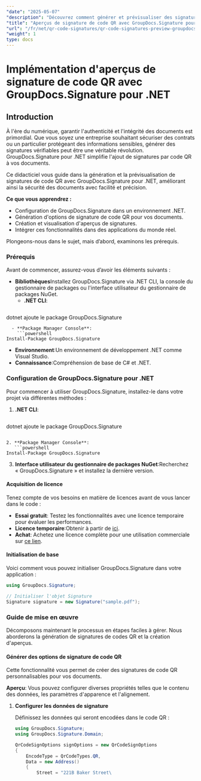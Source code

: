 ```yaml
---
"date": "2025-05-07"
"description": "Découvrez comment générer et prévisualiser des signatures de code QR dans vos documents à l'aide de GroupDocs.Signature pour .NET, améliorant ainsi la sécurité et l'authenticité."
"title": "Aperçus de signature de code QR avec GroupDocs.Signature pour .NET - Un guide complet"
"url": "/fr/net/qr-code-signatures/qr-code-signatures-preview-groupdocs-signature-net/"
"weight": 1
type: docs
---
```

# Implémentation d'aperçus de signature de code QR avec GroupDocs.Signature pour .NET

## Introduction

À l'ère du numérique, garantir l'authenticité et l'intégrité des documents est primordial. Que vous soyez une entreprise souhaitant sécuriser des contrats ou un particulier protégeant des informations sensibles, générer des signatures vérifiables peut être une véritable révolution. GroupDocs.Signature pour .NET simplifie l'ajout de signatures par code QR à vos documents.

Ce didacticiel vous guide dans la génération et la prévisualisation de signatures de code QR avec GroupDocs.Signature pour .NET, améliorant ainsi la sécurité des documents avec facilité et précision.

**Ce que vous apprendrez :**
- Configuration de GroupDocs.Signature dans un environnement .NET.
- Génération d'options de signature de code QR pour vos documents.
- Création et visualisation d'aperçus de signatures.
- Intégrer ces fonctionnalités dans des applications du monde réel.

Plongeons-nous dans le sujet, mais d’abord, examinons les prérequis.

### Prérequis

Avant de commencer, assurez-vous d’avoir les éléments suivants :
- **Bibliothèques**Installez GroupDocs.Signature via .NET CLI, la console du gestionnaire de packages ou l'interface utilisateur du gestionnaire de packages NuGet.
  - **.NET CLI**:
    ```shell
dotnet ajoute le package GroupDocs.Signature
```
  - **Package Manager Console**:
    ```powershell
Install-Package GroupDocs.Signature
```
- **Environnement**:Un environnement de développement .NET comme Visual Studio.
- **Connaissance**:Compréhension de base de C# et .NET.

### Configuration de GroupDocs.Signature pour .NET

Pour commencer à utiliser GroupDocs.Signature, installez-le dans votre projet via différentes méthodes :

1. **.NET CLI**:
   ```shell
dotnet ajoute le package GroupDocs.Signature
```

2. **Package Manager Console**:
   ```powershell
Install-Package GroupDocs.Signature
```

3. **Interface utilisateur du gestionnaire de packages NuGet**:Recherchez « GroupDocs.Signature » et installez la dernière version.

#### Acquisition de licence

Tenez compte de vos besoins en matière de licences avant de vous lancer dans le code :
- **Essai gratuit**: Testez les fonctionnalités avec une licence temporaire pour évaluer les performances.
- **Licence temporaire**:Obtenir à partir de [ici](https://purchase.groupdocs.com/temporary-license/).
- **Achat**: Achetez une licence complète pour une utilisation commerciale sur [ce lien](https://purchase.groupdocs.com/buy).

#### Initialisation de base

Voici comment vous pouvez initialiser GroupDocs.Signature dans votre application :

```csharp
using GroupDocs.Signature;

// Initialiser l'objet Signature
Signature signature = new Signature("sample.pdf");
```

### Guide de mise en œuvre

Décomposons maintenant le processus en étapes faciles à gérer. Nous aborderons la génération de signatures de codes QR et la création d'aperçus.

#### Générer des options de signature de code QR

Cette fonctionnalité vous permet de créer des signatures de code QR personnalisables pour vos documents.

**Aperçu**: Vous pouvez configurer diverses propriétés telles que le contenu des données, les paramètres d'apparence et l'alignement.

1. **Configurer les données de signature**
   
   Définissez les données qui seront encodées dans le code QR :
   
   ```csharp
   using GroupDocs.Signature;
   using GroupDocs.Signature.Domain;

   QrCodeSignOptions signOptions = new QrCodeSignOptions
   {
       EncodeType = QrCodeTypes.QR,
       Data = new Address()
       {
           Street = "221B Baker Street\